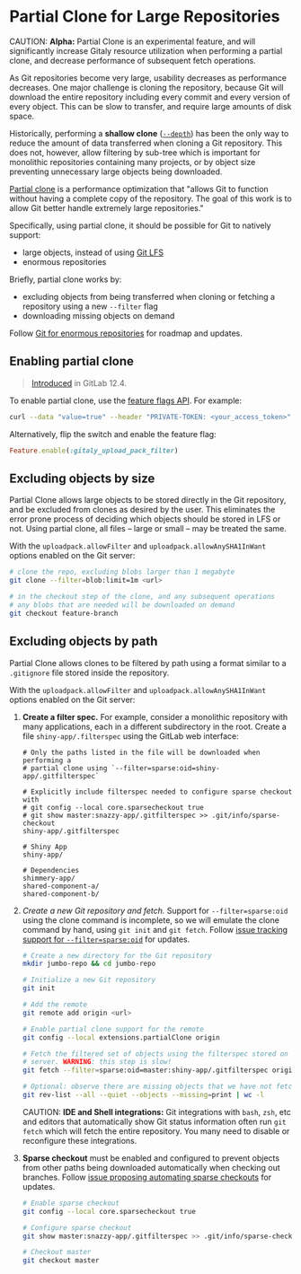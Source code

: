 # Partial Clone for Large Repositories

CAUTION: **Alpha:**
Partial Clone is an experimental feature, and will significantly increase
Gitaly resource utilization when performing a partial clone, and decrease
performance of subsequent fetch operations.

As Git repositories become very large, usability decreases as performance
decreases. One major challenge is cloning the repository, because Git will
download the entire repository including every commit and every version of
every object. This can be slow to transfer, and require large amounts of disk
space.

Historically, performing a **shallow clone**
([`--depth`](https://www.git-scm.com/docs/git-clone#Documentation/git-clone.txt---depthltdepthgt))
has been the only way to reduce the amount of data transferred when cloning
a Git repository. This does not, however, allow filtering by sub-tree which is
important for monolithic repositories containing many projects, or by object
size preventing unnecessary large objects being downloaded.

[Partial clone](https://github.com/git/git/blob/master/Documentation/technical/partial-clone.txt)
is a performance optimization that "allows Git to function without having a
complete copy of the repository. The goal of this work is to allow Git better
handle extremely large repositories."

Specifically, using partial clone, it should be possible for Git to natively
support:

- large objects, instead of using [Git LFS](https://git-lfs.github.com/)
- enormous repositories

Briefly, partial clone works by:

- excluding objects from being transferred when cloning or fetching a
  repository using a new `--filter` flag
- downloading missing objects on demand

Follow [Git for enormous repositories](https://gitlab.com/groups/gitlab-org/-/epics/773) for roadmap and updates.

## Enabling partial clone

> [Introduced](https://gitlab.com/gitlab-org/gitaly/issues/1553) in GitLab 12.4.

To enable partial clone, use the [feature flags API](../../api/features.md).
For example:

```sh
curl --data "value=true" --header "PRIVATE-TOKEN: <your_access_token>" https://gitlab.example.com/api/v4/features/gitaly_upload_pack_filter
```

Alternatively, flip the switch and enable the feature flag:

```ruby
Feature.enable(:gitaly_upload_pack_filter)
```

## Excluding objects by size

Partial Clone allows large objects to be stored directly in the Git repository,
and be excluded from clones as desired by the user. This eliminates the error
prone process of deciding which objects should be stored in LFS or not. Using
partial clone, all files – large or small – may be treated the same.

With the `uploadpack.allowFilter` and `uploadpack.allowAnySHA1InWant` options
enabled on the Git server:

```bash
# clone the repo, excluding blobs larger than 1 megabyte
git clone --filter=blob:limit=1m <url>

# in the checkout step of the clone, and any subsequent operations
# any blobs that are needed will be downloaded on demand
git checkout feature-branch
```

## Excluding objects by path

Partial Clone allows clones to be filtered by path using a format similar to a
`.gitignore` file stored inside the repository.

With the `uploadpack.allowFilter` and `uploadpack.allowAnySHA1InWant` options
enabled on the Git server:

1. **Create a filter spec.** For example, consider a monolithic repository with
   many applications, each in a different subdirectory in the root. Create a file
   `shiny-app/.filterspec` using the GitLab web interface:

   ```.gitignore
   # Only the paths listed in the file will be downloaded when performing a
   # partial clone using `--filter=sparse:oid=shiny-app/.gitfilterspec`

   # Explicitly include filterspec needed to configure sparse checkout with
   # git config --local core.sparsecheckout true
   # git show master:snazzy-app/.gitfilterspec >> .git/info/sparse-checkout
   shiny-app/.gitfilterspec

   # Shiny App
   shiny-app/

   # Dependencies
   shimmery-app/
   shared-component-a/
   shared-component-b/
   ```

1. *Create a new Git repository and fetch.* Support for `--filter=sparse:oid`
   using the clone command is incomplete, so we will emulate the clone command
   by hand, using `git init` and `git fetch`. Follow
   [issue tracking support for `--filter=sparse:oid`](https://gitlab.com/gitlab-org/git/issues/4)
   for updates.

   ```bash
   # Create a new directory for the Git repository
   mkdir jumbo-repo && cd jumbo-repo

   # Initialize a new Git repository
   git init

   # Add the remote
   git remote add origin <url>

   # Enable partial clone support for the remote
   git config --local extensions.partialClone origin

   # Fetch the filtered set of objects using the filterspec stored on the
   # server. WARNING: this step is slow!
   git fetch --filter=sparse:oid=master:shiny-app/.gitfilterspec origin

   # Optional: observe there are missing objects that we have not fetched
   git rev-list --all --quiet --objects --missing=print | wc -l
   ```

   CAUTION: **IDE and Shell integrations:**
   Git integrations with `bash`, `zsh`, etc and editors that automatically
   show Git status information often run `git fetch` which will fetch the
   entire repository. You many need to disable or reconfigure these
   integrations.

1. **Sparse checkout** must be enabled and configured to prevent objects from
   other paths being downloaded automatically when checking out branches. Follow
   [issue proposing automating sparse checkouts](https://gitlab.com/gitlab-org/git/issues/5) for updates.

   ```bash
   # Enable sparse checkout
   git config --local core.sparsecheckout true

   # Configure sparse checkout
   git show master:snazzy-app/.gitfilterspec >> .git/info/sparse-checkout

   # Checkout master
   git checkout master
   ```
